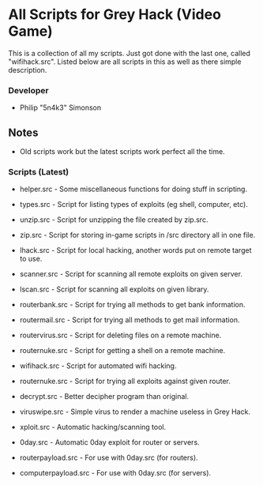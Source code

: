 # All Scripts for Grey Hack (Video Game)

This is a collection of all my scripts. Just got done with the last one,
called "wifihack.src". Listed below are all scripts in this as well as there
simple description.

### Developer

 - Philip "5n4k3" Simonson

## Notes

 - Old scripts work but the latest scripts work perfect all the time.

### Scripts (Latest)

 - helper.src - Some miscellaneous functions for doing stuff in scripting.

 - types.src - Script for listing types of exploits (eg shell, computer, etc).

 - unzip.src - Script for unzipping the file created by zip.src.

 - zip.src - Script for storing in-game scripts in /src directory all in one file.

 - lhack.src - Script for local hacking, another words put on remote target to use.

 - scanner.src - Script for scanning all remote exploits on given server.

 - lscan.src - Script for scanning all exploits on given library.

 - routerbank.src - Script for trying all methods to get bank information.

 - routermail.src - Script for trying all methods to get mail information.

 - routervirus.src - Script for deleting files on a remote machine.

 - routernuke.src - Script for getting a shell on a remote machine.

 - wifihack.src - Script for automated wifi hacking.

 - routernuke.src - Script for trying all exploits against given router.

 - decrypt.src - Better decipher program than original.

 - viruswipe.src - Simple virus to render a machine useless in Grey Hack.

 - xploit.src - Automatic hacking/scanning tool.

 - 0day.src - Automatic 0day exploit for router or servers.

 - routerpayload.src - For use with 0day.src (for routers).

 - computerpayload.src - For use with 0day.src (for servers).

